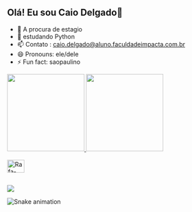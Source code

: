 ## Olá! Eu sou Caio Delgado👋

- 🔭 A procura de estagio
- 🌱 estudando Python
- 📫 Contato : caio.delgado@aluno.faculdadeimpacta.com.br
- 😄 Pronouns: ele/dele
- ⚡ Fun fact: saopaulino 

<div>
  <a href="https://github.com/CaDIxX">
  <img height="180em" src="https://github-redme-stats.vercel.app/api?username=CaDIxX&show_icons=true&theme=dracula&include_all_commits=true&count_private=true"/>
  <img height="180em" src="https://github-redme-stats.vercel.app/api/top-langs/?username=CaDIxX&layout=compact&langs_count=16&theme=dracula"/>
</div>
<div style="display: inline_block"><br>
  <img align="center" alt="Rafa-Python" height="30" width="40" src="https://cdn.jsdelivr.net/gh/devicons/devicon@latest/icons/python/python-original.svg" />

          
</div>


##
<div>
  <a href="https://www.instagram.com/lilc_di/" target="_blank"><img src="https://img.shields.io/badge/Instagram-E4405F?style=for-the-badge&logo=instagram&logoColor=white&logoColor-white"target="_blank"></a> 
</div>



![Snake animation](https://github.com/CaDIxX/CaDIxX/blob/output/github-contribuition-grid-snake.svg)
